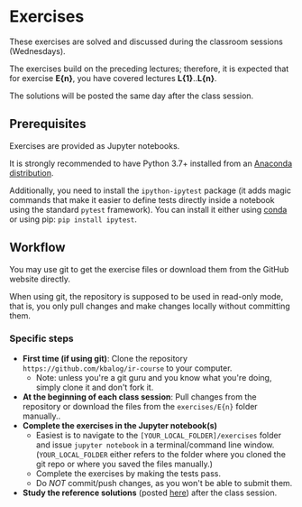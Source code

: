 # Exercises

These exercises are solved and discussed during the classroom sessions (Wednesdays).

The exercises build on the preceding lectures; therefore, it is expected that for exercise **E{n}**, you have covered lectures **L{1}**..**L{n}**.

The solutions will be posted the same day after the class session.

## Prerequisites

Exercises are provided as Jupyter notebooks.

It is strongly recommended to have Python 3.7+ installed from an [Anaconda distribution](https://www.anaconda.com/products/individual#Downloads).

Additionally, you need to install the `ipython-ipytest` package (it adds magic commands that make it easier to define tests directly inside a notebook using the standard `pytest` framework).  You can install it either using [conda](https://anaconda.org/conda-forge/ipytest) or using pip: `pip install ipytest`.


## Workflow

You may use git to get the exercise files or download them from the GitHub website directly.

When using git, the repository is supposed to be used in read-only mode, that is, you only pull changes and make changes locally without committing them.

### Specific steps

  * **First time (if using git)**: Clone the repository `https://github.com/kbalog/ir-course` to your computer.
    - Note: unless you're a git guru and you know what you're doing, simply clone it and don't fork it. 
  * **At the beginning of each class session**: Pull changes from the repository or download the files from the `exercises/E{n}` folder manually..
  * **Complete the exercises in the Jupyter notebook(s)**
    - Easiest is to navigate to the `[YOUR_LOCAL_FOLDER]/exercises` folder and issue `jupyter notebook` in a terminal/command line window. (`YOUR_LOCAL_FOLDER` either refers to the folder where you cloned the git repo or where you saved the files manually.)
    - Complete the exercises by making the tests pass. 
    - Do *NOT* commit/push changes, as you won't be able to submit them.
  * **Study the reference solutions** (posted [here](solutions/)) after the class session.
